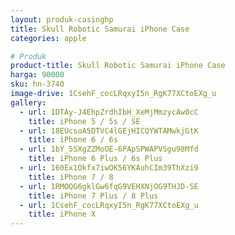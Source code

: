 ```yaml
---
layout: produk-casinghp
title: Skull Robotic Samurai iPhone Case
categories: apple

# Produk
product-title: Skull Robotic Samurai iPhone Case
harga: 90000
sku: hn-3740
image-drive: 1CsehF_cocLRqxyI5n_RgK77XCtoEXg_u
gallery:
  - url: 1DTAy-J4EhpZrdhIbH_XeMjMmzycAw0cC
    title: iPhone 5 / 5s / SE
  - url: 18EUcsoA5DTVC4lGEjHICQYWTAMwkjGtK
    title: iPhone 6 / 6s
  - url: 1bY_5SXgZZMoOE-6PApSPWAPVSgu98Mfd
    title: iPhone 6 Plus / 6s Plus
  - url: 160Ex1Okfx7iwOK56YKAuhCIm39ThXzi9
    title: iPhone 7 / 8
  - url: 1RMOQG6gklGw6fqG9VEHXNjOG9THJD-SE
    title: iPhone 7 Plus / 8 Plus
  - url: 1CsehF_cocLRqxyI5n_RgK77XCtoEXg_u
    title: iPhone X
---
```

